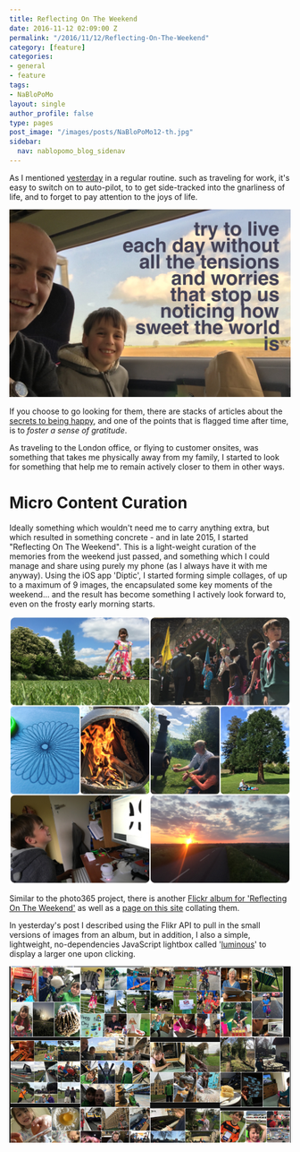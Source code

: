 ```yaml
---
title: Reflecting On The Weekend
date: 2016-11-12 02:09:00 Z
permalink: "/2016/11/12/Reflecting-On-The-Weekend"
category: [feature]
categories:
- general
- feature
tags:
- NaBloPoMo
layout: single
author_profile: false
type: pages
post_image: "/images/posts/NaBloPoMo12-th.jpg"
sidebar:
  nav: nablopomo_blog_sidenav
---
```


As I mentioned [yesterday](../11/Photo365---Flickr-API) in a regular routine. such as traveling for work, it's easy to switch on to auto-pilot, to to get side-tracked into the gnarliness of life, and to forget to pay attention to the joys of life.

![How sweet the world is](/images/posts/NaBloPoMo12-sweet.jpg)

If you choose to go looking for them, there are stacks of articles about the [secrets to being happy](http://www.marcandangel.com/2011/08/30/12-things-happy-people-do-differently/), and one of the points that is flagged time after time, is to *foster a sense of gratitude*.

As traveling to the London office, or flying to customer onsites, was something that takes me physically away from my family, I started to look for something that help me to remain actively closer to them in other ways.

# Micro Content Curation
Ideally something which wouldn't need me to carry anything extra, but which resulted in something concrete - and in late 2015, I started "Reflecting On The Weekend". This is a light-weight curation of the memories from the weekend just passed, and something which I could manage and share using purely my phone (as I always have it with me anyway). Using the iOS app 'Diptic', I started forming simple collages, of up to a maximum of 9 images, the encapsulated some key moments of the weekend... and the result has become something I actively look forward to, even on the frosty early morning starts.

![Diptic-May](/images/posts/NaBloPoMo12-diptic.jpg)


Similar to the photo365 project, there is another [Flickr album for 'Reflecting On The Weekend'](https://www.flickr.com/photos/boseymour/albums/72157671649272141)
as well as a [page on this site](/reflecting/) collating them.

In yesterday's post I described using the Flikr API to pull in the small versions of images from an album, but in addition, I also a simple, lightweight, no-dependencies JavaScript lightbox called '[luminous](https://github.com/imgix/luminous)' to display a larger one upon clicking.

![Collection of collages](/images/posts/NaBloPoMo12-collages.png)

